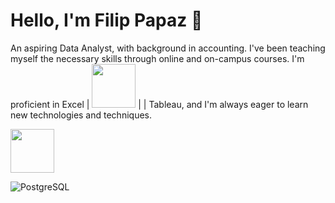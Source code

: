 # Hello, I'm Filip Papaz 👋

An aspiring Data Analyst, with background in accounting.
I've been teaching myself the necessary skills through online and on-campus courses. I'm proficient in Excel | <img src="https://user-images.githubusercontent.com/119366006/218660157-c898a681-db13-401b-b920-b2888193b4dc.png" width="70"/>
 |  | Tableau, and I'm always eager to learn new technologies and techniques.




<img src="https://user-images.githubusercontent.com/119366006/218687421-66fd142a-912f-4a7d-811a-0703914a00e2.png)](https://user-images.githubusercontent.com/119366006/218687838-602adef4-c345-4222-a7c0-77008c746175.png" width="70"/>

![PostgreSQL](https://user-images.githubusercontent.com/119366006/218687838-602adef4-c345-4222-a7c0-77008c746175.png)



<!--
**PapazF/PapazF** is a ✨ _special_ ✨ repository because its `README.md` (this file) appears on your GitHub profile.

Here are some ideas to get you started:

- 🔭 I’m currently working on ...
- 🌱 I’m currently learning ...
- 👯 I’m looking to collaborate on ...
- 🤔 I’m looking for help with ...
- 💬 Ask me about ...
- 📫 How to reach me: ...
- 😄 Pronouns: ...
- ⚡ Fun fact: ...

If you're looking for a [Type of Data Analyst You Want to Be, such as Junior Data Analyst or Data Scientist], please don't hesitate to get in touch! I'm eager to connect with others in the field and explore opportunities to build my career in data analysis.
-->
